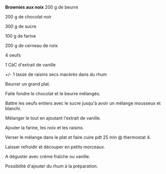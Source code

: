 
**Brownies aux noix**
200 g de beurre

200 g de chocolat noir

300 g de sucre

100 g de farine

200 g de cerneau de noix

4 oeufs

1 CàC d'extrait de vanille

+/- 1 tasse de raisins secs macérés dans du rhum

Beurrer un grand plat.

Faite fondre le chocolat et le beurre mélangés.

Battre les oeufs entiers avec le sucre jusqu'à avoir un mélange mousseux et blanchi.

Mélanger le tout en ajoutant l'extrait de vanille.

Ajouter la farine, les noix et les raisins.

Verser le mélange dans le plat et faire cuire pdt 25 min @ thermostat 4.

Laisser refroidir et découper en petits morceaux.

A déguster avec crème fraîche ou vanille.

Possibilité d'ajouter du rhum à la préparation.
